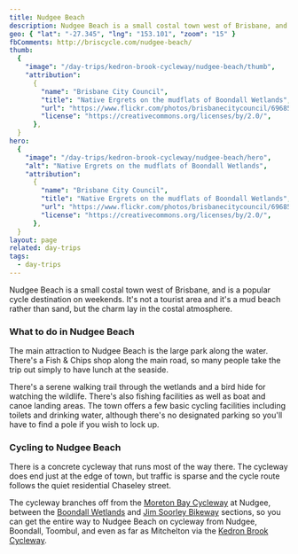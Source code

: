 ```yaml
---
title: Nudgee Beach
description: Nudgee Beach is a small costal town west of Brisbane, and is a popular cycle destination on weekends. It's not a tourist area and it is a mud beach, but its charms lay in the costal atmosphere.
geo: { "lat": "-27.345", "lng": "153.101", "zoom": "15" }
fbComments: http://briscycle.com/nudgee-beach/
thumb:
  {
    "image": "/day-trips/kedron-brook-cycleway/nudgee-beach/thumb",
    "attribution":
      {
        "name": "Brisbane City Council",
        "title": "Native Ergrets on the mudflats of Boondall Wetlands",
        "url": "https://www.flickr.com/photos/brisbanecitycouncil/6968550146",
        "license": "https://creativecommons.org/licenses/by/2.0/",
      },
  }
hero:
  {
    "image": "/day-trips/kedron-brook-cycleway/nudgee-beach/hero",
    "alt": "Native Ergrets on the mudflats of Boondall Wetlands",
    "attribution":
      {
        "name": "Brisbane City Council",
        "title": "Native Ergrets on the mudflats of Boondall Wetlands",
        "url": "https://www.flickr.com/photos/brisbanecitycouncil/6968550146",
        "license": "https://creativecommons.org/licenses/by/2.0/",
      },
  }
layout: page
related: day-trips
tags:
  - day-trips
---
```


Nudgee Beach is a small costal town west of Brisbane, and is a popular cycle destination on weekends. It's not a tourist area and it's a mud beach rather than sand, but the charm lay in the costal atmosphere.

<h3>What to do in Nudgee Beach</h3>
The main attraction to Nudgee Beach is the large park along the water. There's a Fish &amp; Chips shop along the main road, so many people take the trip out simply to have lunch at the seaside.

There's a serene walking trail through the wetlands and a bird hide for watching the wildlife. There's also fishing facilities as well as boat and canoe landing areas. The town offers a few basic cycling facilities including toilets and drinking water, although there's no designated parking so you'll have to find a pole if you wish to lock up.

<h3>Cycling to Nudgee Beach</h3>
There is a concrete cycleway that runs most of the way there. The cycleway does end just at the edge of town, but traffic is sparse and the cycle route follows the quiet residential Chaseley street.

The cycleway branches off from the <a href="../moreton-bay-cycleway/">Moreton Bay Cycleway</a> at Nudgee, between the <a href="../boondall-wetlands-cycleway/">Boondall Wetlands</a> and <a href="../jim-soorley-bikeway/">Jim Soorley Bikeway</a> sections, so you can get the entire way to Nudgee Beach on cycleway from Nudgee, Boondall, Toombul, and even as far as Mitchelton via the <a href="../kedron-brook-cycleway/">Kedron Brook Cycleway</a>.
